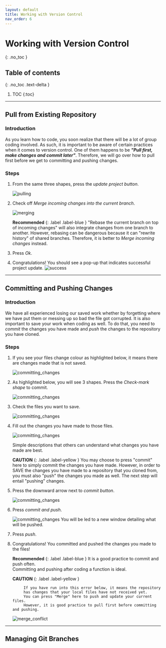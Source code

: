 ```yaml
---
layout: default
title: Working with Version Control
nav_order: 6
---
```


# Working with Version Control
{: .no_toc }

## Table of contents
{: .no_toc .text-delta }

1. TOC
{:toc}

--- 

## Pull from Existing Repository

### Introduction

As you learn how to code, you soon realize that there will be a lot of group coding involved. As such, it is important to be aware of certain practices when it comes to version control. One of them happens to be **_"Pull first, make changes and commit later"_**. Therefore, we will go over how to pull first before we get to committing and pushing changes.

### Steps

1. From the same three shapes, press the _update project button_.
    
    ![pulling](https://github.com/harryseo1992/Pycharm-For-Dummies/blob/gh-pages/assets/images/update_project.png?raw=true "Update project button")


2. Check off _Merge incoming changes into the current branch_.
    
    ![merging](https://github.com/harryseo1992/Pycharm-For-Dummies/blob/gh-pages/assets/images/merge_project.png?raw=true "Merge project")

    **Recommended**
    {: .label .label-blue } 
            "Rebase the current branch on top of incoming changes" will 
            also integrate changes from one branch to another. However, rebasing
            can be dangerous because it can "rewrite history" of shared branches.
            Therefore, it is better to _Merge incoming changes_ instead.

3. Press _Ok_.

4. Congratulations! You should see a pop-up that indicates successful project update.
    ![success](https://github.com/harryseo1992/Pycharm-For-Dummies/blob/gh-pages/assets/images/update_success_real.png?raw=true "Updated project")
---

## Committing and Pushing Changes

### Introduction

We have all experienced losing our saved work whether by forgetting where we have put them or messing up so bad the file got corrupted. It is also important to save your work when coding as well. To do that, you need to *commit* the changes you have made and *push* the changes to the repository you have cloned.

### Steps

1. If you see your files change colour as highlighted below, it means there are changes made that is not saved.

    ![committing_changes](https://github.com/harryseo1992/Pycharm-For-Dummies/blob/gh-pages/assets/images/commit_highlighted.png?raw=true "committing changes")


2. As highlighted below, you will see 3 shapes. Press the *Check-mark shape* to commit.

    ![committing_changes](https://github.com/harryseo1992/Pycharm-For-Dummies/blob/gh-pages/assets/images/commit_button_highlighted.png?raw=true "committing changes")


3. Check the files you want to save.

    ![committing_changes](https://github.com/harryseo1992/Pycharm-For-Dummies/blob/gh-pages/assets/images/commit_message_highlighted.png?raw=true "committing changes")


4. Fill out the changes you have made to those files.

    ![committing_changes](https://github.com/harryseo1992/Pycharm-For-Dummies/blob/gh-pages/assets/images/commit_message_filledout.png?raw=true "committing changes")

    Simple descriptions that others can understand what changes you have made are best.

    **CAUTION**
    {: .label .label-yellow }
            You may choose to press "commit" here to simply commit the changes you have made. 
            However, in order to SAVE the changes you have made to a repository that you cloned from,    
            you must also "push" the changes you made as well. The next step will entail "pushing" changes.
   
5. Press the downward arrow next to *commit button*.

    ![committing_changes](https://github.com/harryseo1992/Pycharm-For-Dummies/blob/gh-pages/assets/images/commit_and_push.png?raw=true "committing changes")


6. Press *commit and push*.

    ![committing_changes](https://github.com/harryseo1992/Pycharm-For-Dummies/blob/gh-pages/assets/images/commit_and_push_finally_pushing.png?raw=true "committing changes")
    You will be led to a new window detailing what will be pushed.

7. Press *push*.

8. Congratulations! You committed and pushed the changes you made to the files! 

    **Recommended**
    {: .label .label-blue } 
            It is a good practice to commit and push often.   
            Committing and pushing after coding a function is ideal.

    **CAUTION**
    {: .label .label-yellow }

            If you have run into this error below, it means the repository 
            has changes that your local files have not received yet. 
            You can press "Merge" here to push and update your current files. 
            However, it is good practice to pull first before committing and pushing.


    ![merge_conflict](https://github.com/harryseo1992/Pycharm-For-Dummies/blob/gh-pages/assets/images/merge_conflict.png?raw=true "conflict")
---

## Managing Git Branches

